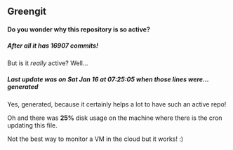## Greengit

#### Do you wonder why this repository is so active?

##### After all it has 16907 commits!

But is it *really* active? Well...

##### Last update was on Sat Jan 16 at 07:25:05 when those lines were... generated

Yes, generated, because it certainly helps a lot to have such an active repo!

Oh and there was **25%** disk usage on the machine
where there is the cron updating this file.

Not the best way to monitor a VM in the cloud but it works! :)
